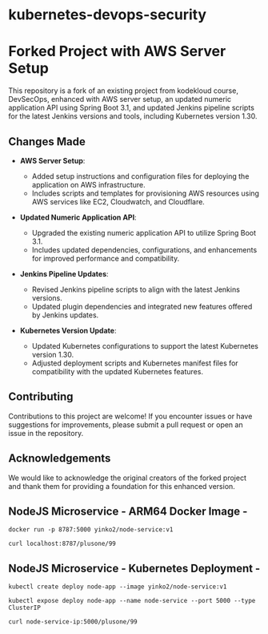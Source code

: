 # kubernetes-devops-security

# Forked Project with AWS Server Setup

This repository is a fork of an existing project from kodekloud course, DevSecOps, enhanced with AWS server setup, an updated numeric application API using Spring Boot 3.1, and updated Jenkins pipeline scripts for the latest Jenkins versions and tools, including Kubernetes version 1.30.

## Changes Made

- **AWS Server Setup**:
  - Added setup instructions and configuration files for deploying the application on AWS infrastructure.
  - Includes scripts and templates for provisioning AWS resources using AWS services like EC2, Cloudwatch, and Cloudflare.

- **Updated Numeric Application API**:
  - Upgraded the existing numeric application API to utilize Spring Boot 3.1.
  - Includes updated dependencies, configurations, and enhancements for improved performance and compatibility.

- **Jenkins Pipeline Updates**:
  - Revised Jenkins pipeline scripts to align with the latest Jenkins versions.
  - Updated plugin dependencies and integrated new features offered by Jenkins updates.
  
- **Kubernetes Version Update**:
  - Updated Kubernetes configurations to support the latest Kubernetes version 1.30.
  - Adjusted deployment scripts and Kubernetes manifest files for compatibility with the updated Kubernetes features.

## Contributing

Contributions to this project are welcome! If you encounter issues or have suggestions for improvements, please submit a pull request or open an issue in the repository.

## Acknowledgements

We would like to acknowledge the original creators of the forked project and thank them for providing a foundation for this enhanced version.

## NodeJS Microservice - ARM64 Docker Image -
`docker run -p 8787:5000 yinko2/node-service:v1`

`curl localhost:8787/plusone/99`
 
## NodeJS Microservice - Kubernetes Deployment -
`kubectl create deploy node-app --image yinko2/node-service:v1`

`kubectl expose deploy node-app --name node-service --port 5000 --type ClusterIP`

`curl node-service-ip:5000/plusone/99`
